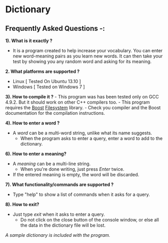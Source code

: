# Dictionary
Frequently Asked Questions -:
-----------------------------

**1). What is it exactly ?**
  - It is a program created to help increase your vocabulary.
    You can enter new word-meaning pairs as you learn new words.
    It can then take your test by showing you any random word and asking for its meaning.
  
**2. What platforms are supported ?**
  - Linux [ Tested On Ubuntu 13.10 ]
  - Windows [ Tested on Windows 7 ]
  
**3). How to compile it ?**
	- This program was has been tested only on GCC 4.9.2. But it should work on other C++ compilers too.
	- This program requires the [Boost][1] [Filesystem][2] library.
	- Check you compiler and the Boost documentation for the compilation instructions.
  
**4). How to enter a word ?**  
  - A *word* can be a multi-word string, unlike what its name suggests.
	- When the program asks to enter a query, enter a word to add to the dictionary.
   
**6). How to enter a meaning?**
  - A *meaning* can be a multi-line string.
	- When you're done writing, just press *Enter* twice.
  - If the entered meaning is empty, the word will be discarded.

**7). What functionality/commands are supported ?**
  - Type "help" to show a list of commands when it asks for a query.
  
**8). How to exit?**
  - Just type *exit* when it asks to enter a query.
	- Do not click on the close button of the console window, or else all the data in the dictionary file will be lost.
  
  *A sample dictionary is included with the program.* 


[1]:http://www.boost.org
[2]:http://www.boost.org/doc/libs/1_57_0/libs/filesystem/doc/index.htm